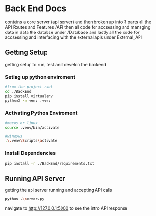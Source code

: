 # Back End Docs
contains a core server (api server) and then broken up into 3 parts all the API Routes and Features /API 
then all code for accsessing and managing data in data the databse under /Database and lastly all
the code for accsessing and interfacing with the external apis under External_API

## Getting Setup
getting setup to run, test and develop the backend

### Seting up python enviroment
```bash
#from the project root
cd ./BackEnd
pip install virtualenv
python3 -m venv .venv
```
### Activating Python Enviroment
```bash
#macos or linux
source .venv/bin/activate

#windows
.\.venv\Scripts\activate

```
### Install Dependencies
```bash
pip install -r ./BackEnd/requirements.txt
```

## Running API Server
getting the api server running and accepting API calls
```bash
python .\server.py
```
navigate to http://127.0.0.1:5000 to see the intro API response

